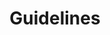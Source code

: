 ---
layout: redirect.njk
hideInSitemap: true
tags: level1
key: guidelines_fr
title: Guidelines
alternativetitle: Les lignes directrices des CFF qui aident.
redirect: /fr/guidelines/guides/sap/
parent: fr
order: 5
---